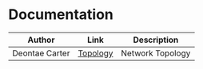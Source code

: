 # Documentation
| Author        |Link           |Description  |
| ------------- |-------------| -----|
| Deontae  Carter     | [Topology ](https://github.com/IronCloudSecurity/Documentation/blob/main/Network.png)    |   Network Topology    |
